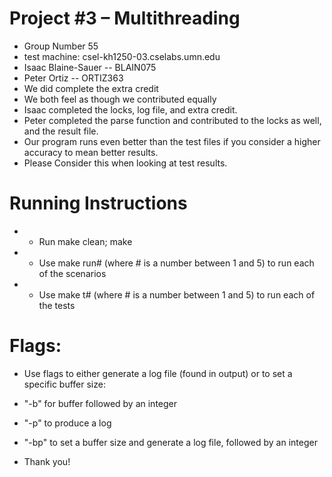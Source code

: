 # Project #3 – Multithreading
* Group Number 55
* test machine: csel-kh1250-03.cselabs.umn.edu
* Isaac Blaine-Sauer -- BLAIN075
* Peter Ortiz -- ORTIZ363
* We did complete the extra credit
* We both feel as though we contributed equally
* Isaac completed the locks, log file, and extra credit.
* Peter completed the parse function and contributed to the locks as well, and the result file.
* Our program runs even better than the test files if you consider a higher accuracy to mean better results. 
* Please Consider this when looking at test results.
# Running Instructions
* * Run make clean; make
* * Use make run# (where # is a number between 1 and 5) to run each of the scenarios
* * Use make t# (where # is a number between 1 and 5) to run each of the tests
# Flags:
* Use flags to either generate a log file (found in output) or to set a specific buffer size:
* "-b" for buffer followed by an integer
* "-p" to produce a log
* "-bp" to set a buffer size and generate a log file, followed by an integer

* Thank you!
